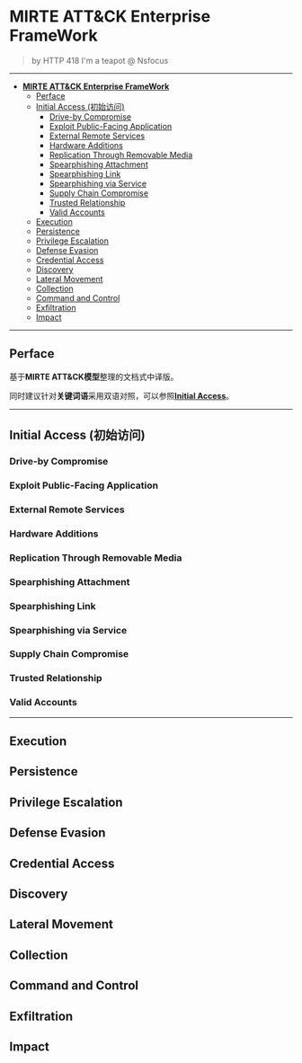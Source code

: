 # **MIRTE ATT&CK Enterprise FrameWork**

> by HTTP 418 I'm a teapot @ Nsfocus

***

<!-- TOC -->

- [**MIRTE ATT&CK Enterprise FrameWork**](#mirte-attck-enterprise-framework)
  - [Perface](#perface)
  - [Initial Access (初始访问)](#initial-access-%e5%88%9d%e5%a7%8b%e8%ae%bf%e9%97%ae)
    - [Drive-by Compromise](#drive-by-compromise)
    - [Exploit Public-Facing Application](#exploit-public-facing-application)
    - [External Remote Services](#external-remote-services)
    - [Hardware Additions](#hardware-additions)
    - [Replication Through Removable Media](#replication-through-removable-media)
    - [Spearphishing Attachment](#spearphishing-attachment)
    - [Spearphishing Link](#spearphishing-link)
    - [Spearphishing via Service](#spearphishing-via-service)
    - [Supply Chain Compromise](#supply-chain-compromise)
    - [Trusted Relationship](#trusted-relationship)
    - [Valid Accounts](#valid-accounts)
  - [Execution](#execution)
  - [Persistence](#persistence)
  - [Privilege Escalation](#privilege-escalation)
  - [Defense Evasion](#defense-evasion)
  - [Credential Access](#credential-access)
  - [Discovery](#discovery)
  - [Lateral Movement](#lateral-movement)
  - [Collection](#collection)
  - [Command and Control](#command-and-control)
  - [Exfiltration](#exfiltration)
  - [Impact](#impact)

<!-- /TOC -->

***

## Perface

基于**MIRTE ATT&CK模型**整理的文档式中译版。

同时建议针对**关键词语**采用双语对照，可以参照[**Initial Access**](#initial-access)。

***

## Initial Access (初始访问)

### Drive-by Compromise

### Exploit Public-Facing Application

### External Remote Services

### Hardware Additions

### Replication Through Removable Media

### Spearphishing Attachment

### Spearphishing Link

### Spearphishing via Service

### Supply Chain Compromise

### Trusted Relationship

### Valid Accounts

***
## Execution

## Persistence

## Privilege Escalation

## Defense Evasion

## Credential Access

## Discovery

## Lateral Movement

## Collection

## Command and Control

## Exfiltration

## Impact


